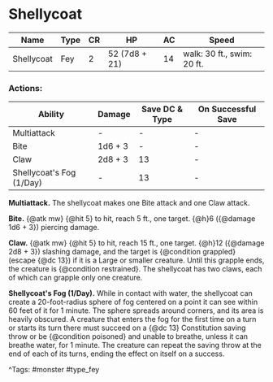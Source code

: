 # Shellycoat

| Name | Type | CR | HP | AC | Speed |
|------|------|----|----|----|-------|
| Shellycoat | Fey | 2 | 52 (7d8 + 21) | 14 | walk: 30 ft., swim: 20 ft. |

### Actions:

| Ability | Damage | Save DC & Type | On Successful Save |
|---------|--------|----------------|--------------------|
| Multiattack | - | - | - |
| Bite | 1d6 + 3 | - | - |
| Claw | 2d8 + 3 | 13 | - |
| Shellycoat's Fog (1/Day) | - | 13 | - |


**Multiattack.** The shellycoat makes one Bite attack and one Claw attack.

**Bite.** {@atk mw} {@hit 5} to hit, reach 5 ft., one target. {@h}6 ({@damage 1d6 + 3}) piercing damage.

**Claw.** {@atk mw} {@hit 5} to hit, reach 15 ft., one target. {@h}12 ({@damage 2d8 + 3}) slashing damage, and the target is {@condition grappled} (escape {@dc 13}) if it is a Large or smaller creature. Until this grapple ends, the creature is {@condition restrained}. The shellycoat has two claws, each of which can grapple only one creature.

**Shellycoat's Fog (1/Day).** While in contact with water, the shellycoat can create a 20-foot-radius sphere of fog centered on a point it can see within 60 feet of it for 1 minute. The sphere spreads around corners, and its area is heavily obscured. A creature that enters the fog for the first time on a turn or starts its turn there must succeed on a {@dc 13} Constitution saving throw or be {@condition poisoned} and unable to breathe, unless it can breathe water, for 1 minute. The creature can repeat the saving throw at the end of each of its turns, ending the effect on itself on a success.

^Tags: #monster #type_fey
